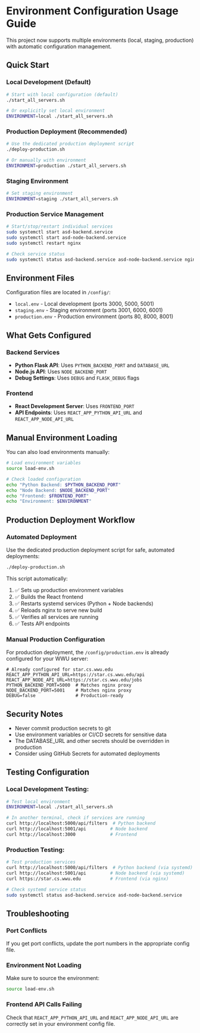 # Environment Configuration Usage Guide

This project now supports multiple environments (local, staging, production) with automatic configuration management.

## Quick Start

### Local Development (Default)
```bash
# Start with local configuration (default)
./start_all_servers.sh

# Or explicitly set local environment
ENVIRONMENT=local ./start_all_servers.sh
```

### Production Deployment (Recommended)
```bash
# Use the dedicated production deployment script
./deploy-production.sh

# Or manually with environment
ENVIRONMENT=production ./start_all_servers.sh
```

### Staging Environment
```bash
# Set staging environment  
ENVIRONMENT=staging ./start_all_servers.sh
```

### Production Service Management
```bash
# Start/stop/restart individual services
sudo systemctl start asd-backend.service
sudo systemctl start asd-node-backend.service
sudo systemctl restart nginx

# Check service status
sudo systemctl status asd-backend.service asd-node-backend.service nginx
```

## Environment Files

Configuration files are located in `/config/`:

- `local.env` - Local development (ports 3000, 5000, 5001)
- `staging.env` - Staging environment (ports 3001, 6000, 6001) 
- `production.env` - Production environment (ports 80, 8000, 8001)

## What Gets Configured

### Backend Services
- **Python Flask API**: Uses `PYTHON_BACKEND_PORT` and `DATABASE_URL`
- **Node.js API**: Uses `NODE_BACKEND_PORT` 
- **Debug Settings**: Uses `DEBUG` and `FLASK_DEBUG` flags

### Frontend
- **React Development Server**: Uses `FRONTEND_PORT`
- **API Endpoints**: Uses `REACT_APP_PYTHON_API_URL` and `REACT_APP_NODE_API_URL`

## Manual Environment Loading

You can also load environments manually:

```bash
# Load environment variables
source load-env.sh

# Check loaded configuration
echo "Python Backend: $PYTHON_BACKEND_PORT"
echo "Node Backend: $NODE_BACKEND_PORT"  
echo "Frontend: $FRONTEND_PORT"
echo "Environment: $ENVIRONMENT"
```

## Production Deployment Workflow

### Automated Deployment
Use the dedicated production deployment script for safe, automated deployments:

```bash
./deploy-production.sh
```

This script automatically:
1. ✅ Sets up production environment variables
2. ✅ Builds the React frontend
3. ✅ Restarts systemd services (Python + Node backends)
4. ✅ Reloads nginx to serve new build
5. ✅ Verifies all services are running
6. ✅ Tests API endpoints

### Manual Production Configuration

For production deployment, the `/config/production.env` is already configured for your WWU server:

```env
# Already configured for star.cs.wwu.edu
REACT_APP_PYTHON_API_URL=https://star.cs.wwu.edu/api
REACT_APP_NODE_API_URL=https://star.cs.wwu.edu/jobs
PYTHON_BACKEND_PORT=5000  # Matches nginx proxy
NODE_BACKEND_PORT=5001    # Matches nginx proxy
DEBUG=false               # Production-ready
```

## Security Notes

- Never commit production secrets to git
- Use environment variables or CI/CD secrets for sensitive data
- The DATABASE_URL and other secrets should be overridden in production
- Consider using GitHub Secrets for automated deployments

## Testing Configuration

### Local Development Testing:
```bash
# Test local environment
ENVIRONMENT=local ./start_all_servers.sh

# In another terminal, check if services are running
curl http://localhost:5000/api/filters  # Python backend
curl http://localhost:5001/api         # Node backend
curl http://localhost:3000             # Frontend
```

### Production Testing:
```bash
# Test production services
curl http://localhost:5000/api/filters  # Python backend (via systemd)
curl http://localhost:5001/api         # Node backend (via systemd)
curl https://star.cs.wwu.edu           # Frontend (via nginx)

# Check systemd service status
sudo systemctl status asd-backend.service asd-node-backend.service
```

## Troubleshooting

### Port Conflicts
If you get port conflicts, update the port numbers in the appropriate config file.

### Environment Not Loading
Make sure to source the environment:
```bash
source load-env.sh
```

### Frontend API Calls Failing
Check that `REACT_APP_PYTHON_API_URL` and `REACT_APP_NODE_API_URL` are correctly set in your environment config file.